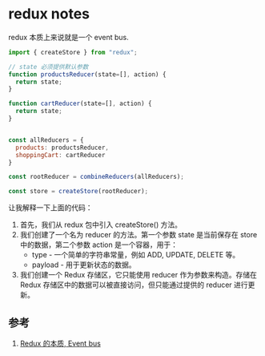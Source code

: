 # redux notes

<!--
ID: b0b68aad-e324-4463-b947-b08cec465488
Status: draft
Date: 2020-05-28T14:09:32
Modified: 2020-05-28T14:09:32
wp_id: 1193
-->

redux 本质上来说就是一个 event bus.

```js
import { createStore } from "redux";

// state 必须提供默认参数
function productsReducer(state=[], action) {
  return state;
}

function cartReducer(state=[], action) {
  return state;
}


const allReducers = {
  products: productsReducer,
  shoppingCart: cartReducer
}

const rootReducer = combineReducers(allReducers);

const store = createStore(rootReducer);
```


让我解释一下上面的代码：

1. 首先，我们从 redux 包中引入 createStore() 方法。
2. 我们创建了一个名为 reducer 的方法。第一个参数 state 是当前保存在 store 中的数据，第二个参数 action 是一个容器，用于：
    - type - 一个简单的字符串常量，例如 ADD, UPDATE, DELETE 等。
    - payload - 用于更新状态的数据。
3. 我们创建一个 Redux 存储区，它只能使用 reducer 作为参数来构造。存储在 Redux 存储区中的数据可以被直接访问，但只能通过提供的 reducer 进行更新。


## 参考

1. [Redux 的本质, Event bus](https://www.zhihu.com/question/63726609/answer/934233429)